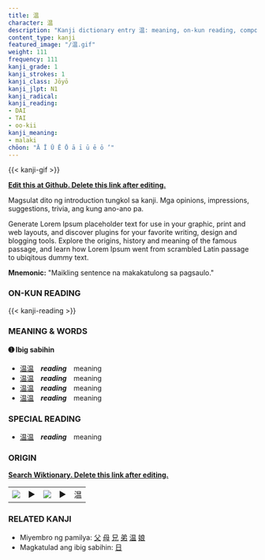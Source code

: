 ```yaml
---
title: 温
character: 温
description: "Kanji dictionary entry 温: meaning, on-kun reading, compounds, origin, related kanji"
content_type: kanji
featured_image: "/温.gif"
weight: 111
frequency: 111
kanji_grade: 1
kanji_strokes: 1
kanji_class: Jōyō
kanji_jlpt: N1
kanji_radical: 
kanji_reading: 
- DAI
- TAI
- oo-kii
kanji_meaning:
- malaki
chōon: "Ā Ī Ū Ē Ō ā ī ū ē ō ’"
---
```

[//]: # (Don't edit the line below. Kanji animated GIF code is automatically generated.)
{{< kanji-gif >}}

[//]: # (Edit below this line.)

**[Edit this at Github. Delete this link after editing.](https://github.com/tim0g/tim/tree/main/content/kanji/温/index.md)**

Magsulat dito ng introduction tungkol sa kanji. Mga opinions, impressions, suggestions, trivia, ang kung ano-ano pa.

Generate Lorem Ipsum placeholder text for use in your graphic, print and web layouts, and discover plugins for your favorite writing, design and blogging tools. Explore the origins, history and meaning of the famous passage, and learn how Lorem Ipsum went from scrambled Latin passage to ubiqitous dummy text.
 
**Mnemonic:** "Maikling sentence na makakatulong sa pagsaulo."

### ON-KUN READING

[//]: # (Don't edit the line below. ON-KUN READING code is automatically generated.)
{{< kanji-reading >}}

### MEANING & WORDS

#### ➊ **Ibig sabihin**
  - [温](../温)[温](../温)　***reading***　meaning
  - [温](../温)[温](../温)　***reading***　meaning
  - [温](../温)[温](../温)　***reading***　meaning
  - [温](../温)[温](../温)　***reading***　meaning

### SPECIAL READING
  - [温](../温)[温](../温)　***reading***　meaning

### ORIGIN

**[Search Wiktionary. Delete this link after editing.](https://wiktionary.org/wiki/温)**
<table class="kanji-table"><tr><td>
<img src="60px-温-bronze.svg.png">
</td><td>▶</td><td>
<img src="60px-温-oracle.svg.png">
</td><td>▶</td>
<td class="kanji-origin">温</td>
</tr></table>

### RELATED KANJI
- Miyembro ng pamilya: [父](../父) [母](../母) [兄](../兄) [弟](../弟) [温](../温) [娘](../娘)
- Magkatulad ang ibig sabihin: [日](../日)
